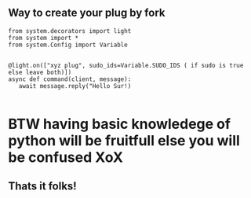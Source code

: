 ## Way to create your plug by fork

``` 
from system.decorators import light 
from system import *
from system.Config import Variable


@light.on(["xyz plug", sudo_ids=Variable.SUDO_IDS ( if sudo is true else leave both)])
async def command(client, message):
   await message.reply("Hello Sur!)
   
```

# BTW having basic knowledege of python will be fruitfull else you will be confused XoX  


## Thats it folks!
